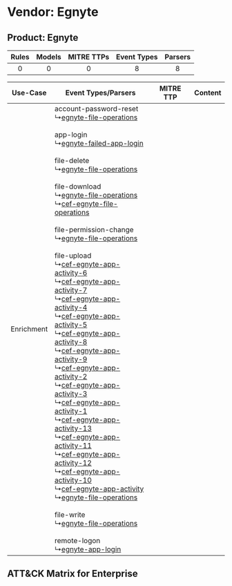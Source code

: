 Vendor: Egnyte
==============
Product: Egnyte
---------------
| Rules | Models | MITRE TTPs | Event Types | Parsers |
|:-----:|:------:|:----------:|:-----------:|:-------:|
|   0   |   0    |     0      |      8      |    8    |

|  Use-Case  | Event Types/Parsers    | MITRE TTP | Content    |
|:----------:| ---- | --------- | ---- |
| Enrichment |  account-password-reset<br> ↳[egnyte-file-operations](Ps/pC_egnytefileoperations.md)<br><br> app-login<br> ↳[egnyte-failed-app-login](Ps/pC_egnytefailedapplogin.md)<br><br> file-delete<br> ↳[egnyte-file-operations](Ps/pC_egnytefileoperations.md)<br><br> file-download<br> ↳[egnyte-file-operations](Ps/pC_egnytefileoperations.md)<br> ↳[cef-egnyte-file-operations](Ps/pC_cefegnytefileoperations.md)<br><br> file-permission-change<br> ↳[egnyte-file-operations](Ps/pC_egnytefileoperations.md)<br><br> file-upload<br> ↳[cef-egnyte-app-activity-6](Ps/pC_cefegnyteappactivity6.md)<br> ↳[cef-egnyte-app-activity-7](Ps/pC_cefegnyteappactivity7.md)<br> ↳[cef-egnyte-app-activity-4](Ps/pC_cefegnyteappactivity4.md)<br> ↳[cef-egnyte-app-activity-5](Ps/pC_cefegnyteappactivity5.md)<br> ↳[cef-egnyte-app-activity-8](Ps/pC_cefegnyteappactivity8.md)<br> ↳[cef-egnyte-app-activity-9](Ps/pC_cefegnyteappactivity9.md)<br> ↳[cef-egnyte-app-activity-2](Ps/pC_cefegnyteappactivity2.md)<br> ↳[cef-egnyte-app-activity-3](Ps/pC_cefegnyteappactivity3.md)<br> ↳[cef-egnyte-app-activity-1](Ps/pC_cefegnyteappactivity1.md)<br> ↳[cef-egnyte-app-activity-13](Ps/pC_cefegnyteappactivity13.md)<br> ↳[cef-egnyte-app-activity-11](Ps/pC_cefegnyteappactivity11.md)<br> ↳[cef-egnyte-app-activity-12](Ps/pC_cefegnyteappactivity12.md)<br> ↳[cef-egnyte-app-activity-10](Ps/pC_cefegnyteappactivity10.md)<br> ↳[cef-egnyte-app-activity](Ps/pC_cefegnyteappactivity.md)<br> ↳[egnyte-file-operations](Ps/pC_egnytefileoperations.md)<br><br> file-write<br> ↳[egnyte-file-operations](Ps/pC_egnytefileoperations.md)<br><br> remote-logon<br> ↳[egnyte-app-login](Ps/pC_egnyteapplogin.md)<br> |    | [](RM/r_m_egnyte_egnyte_Enrichment.md) |

ATT&CK Matrix for Enterprise
----------------------------
